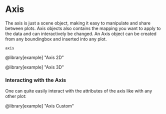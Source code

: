 # Axis

The axis is just a scene object, making it easy to manipulate and share between plots.
Axis objects also contains the mapping you want to apply to the data and can interactively be changed.
An Axis object can be created from any boundingbox and inserted into any plot.

```@docs
axis
```


@library[example] "Axis 2D"


@library[example] "Axis 3D"

### Interacting with the Axis

One can quite easily interact with the attributes of the axis like with any other plot:

@library[example] "Axis Custom"
